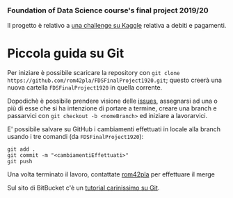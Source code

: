 ### Foundation of Data Science course's final project 2019/20

Il progetto è relativo a [una challenge su Kaggle](https://www.kaggle.com/c/home-credit-default-risk) relativa a debiti e pagamenti.

# Piccola guida su Git

Per iniziare è possibile scaricare la repository con `git clone https://github.com/rom42pla/FDSFinalProject1920.git`; questo creerà una nuova cartella `FDSFinalProject1920` in quella corrente.


Dopodichè è possibile prendere visione delle [issues](https://github.com/rom42pla/FDSFinalProject1920/issues), assegnarsi ad una o più di esse che si ha intenzione di portare a termine, creare una branch e passarvici con `git checkout -b <nomeBranch>` ed iniziare a lavorarvici.


E' possibile salvare su GitHub i cambiamenti effettuati in locale alla branch usando i tre comandi (da `FDSFinalProject1920`):
```
git add .
git commit -m "<cambiamentiEffettuati>"
git push
```


Una volta terminato il lavoro, contattate [rom42pla](https://github.com/rom42pla) per effettuare il merge


Sul sito di BitBucket c'è un [tutorial carinissimo su Git](https://www.atlassian.com/git/tutorials).
